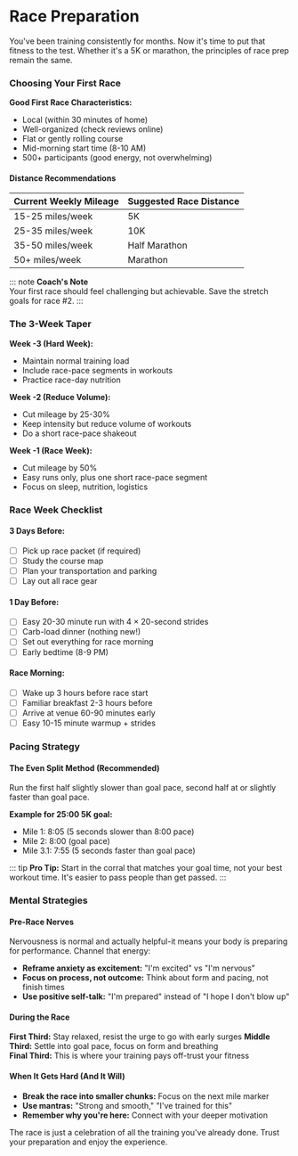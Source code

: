 # Race Preparation

You've been training consistently for months. Now it's time to put that fitness to the test. Whether it's a 5K or marathon, the principles of race prep remain the same.

### Choosing Your First Race

**Good First Race Characteristics:**
- Local (within 30 minutes of home)
- Well-organized (check reviews online)  
- Flat or gently rolling course
- Mid-morning start time (8-10 AM)
- 500+ participants (good energy, not overwhelming)

#### Distance Recommendations

| Current Weekly Mileage | Suggested Race Distance |
|------------------------|-------------------------|
| 15-25 miles/week | 5K |
| 25-35 miles/week | 10K |
| 35-50 miles/week | Half Marathon |
| 50+ miles/week | Marathon |

::: note
**Coach's Note**  
Your first race should feel challenging but achievable. Save the stretch goals for race #2.
:::

### The 3-Week Taper

**Week -3 (Hard Week):**
- Maintain normal training load
- Include race-pace segments in workouts
- Practice race-day nutrition

**Week -2 (Reduce Volume):**
- Cut mileage by 25-30%
- Keep intensity but reduce volume of workouts
- Do a short race-pace shakeout

**Week -1 (Race Week):**
- Cut mileage by 50%
- Easy runs only, plus one short race-pace segment
- Focus on sleep, nutrition, logistics

### Race Week Checklist

#### 3 Days Before:
- [ ] Pick up race packet (if required)
- [ ] Study the course map
- [ ] Plan your transportation and parking
- [ ] Lay out all race gear

#### 1 Day Before:
- [ ] Easy 20-30 minute run with 4 × 20-second strides
- [ ] Carb-load dinner (nothing new!)
- [ ] Set out everything for race morning
- [ ] Early bedtime (8-9 PM)

#### Race Morning:
- [ ] Wake up 3 hours before race start
- [ ] Familiar breakfast 2-3 hours before
- [ ] Arrive at venue 60-90 minutes early
- [ ] Easy 10-15 minute warmup + strides

### Pacing Strategy

#### The Even Split Method (Recommended)
Run the first half slightly slower than goal pace, second half at or slightly faster than goal pace.

**Example for 25:00 5K goal:**
- Mile 1: 8:05 (5 seconds slower than 8:00 pace)
- Mile 2: 8:00 (goal pace)  
- Mile 3.1: 7:55 (5 seconds faster than goal pace)

::: tip
**Pro Tip:** Start in the corral that matches your goal time, not your best workout time. It's easier to pass people than get passed.
:::

### Mental Strategies

#### Pre-Race Nerves
Nervousness is normal and actually helpful-it means your body is preparing for performance. Channel that energy:

- **Reframe anxiety as excitement:** "I'm excited" vs "I'm nervous"
- **Focus on process, not outcome:** Think about form and pacing, not finish times
- **Use positive self-talk:** "I'm prepared" instead of "I hope I don't blow up"

#### During the Race

**First Third:** Stay relaxed, resist the urge to go with early surges
**Middle Third:** Settle into goal pace, focus on form and breathing  
**Final Third:** This is where your training pays off-trust your fitness

#### When It Gets Hard (And It Will)

- **Break the race into smaller chunks:** Focus on the next mile marker
- **Use mantras:** "Strong and smooth," "I've trained for this"
- **Remember why you're here:** Connect with your deeper motivation

The race is just a celebration of all the training you've already done. Trust your preparation and enjoy the experience.
